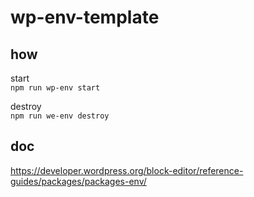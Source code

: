 # wp-env-template

## how
start  
`npm run wp-env start`  
  
destroy  
`npm run we-env destroy`  
  
## doc
https://developer.wordpress.org/block-editor/reference-guides/packages/packages-env/
